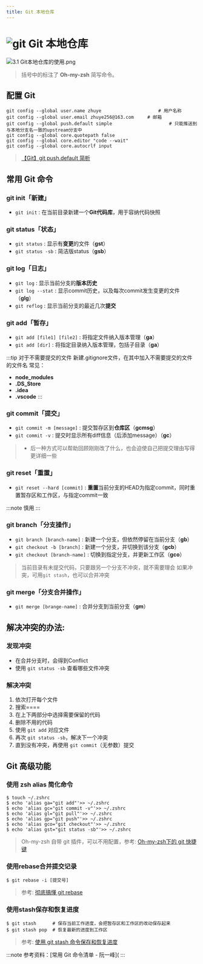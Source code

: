 ```yaml
---
title: Git 本地仓库
---
```


# ![git](https://zhuye-1308301598.file.myqcloud.com/icons/git.png) Git 本地仓库

![3.1 Git本地仓库的使用.png](https://zhuye-1308301598.file.myqcloud.com/markdown/1586441846551-8d3b93da-8e31-4185-8226-8032f6a65e27-20211120214200359.png)

> 括号中的标注了 **Oh-my-zsh** 简写命令。

## 配置 Git

```shell
git config --global user.name zhuye						# 用户名称
git config --global user.email zhuye256@163.com		# 邮箱
git config --global push.default simple						# 只能推送到与本地分支名一致的upstream分支中
git config --global core.quotepath false					
git config --global core.editor "code --wait"
git config --global core.autocrlf input
```


> [【Git】git push.default 简析](https://www.jianshu.com/p/b7ba3d954eb0)

## 常用 Git 命令

### git init「新建」


- `git init` : 在当前目录新建一个**Git代码库**，用于容纳代码快照



### git status「状态」


- `git status` : 显示有**变更**的文件（**gst**）
- `git status -sb` : 简洁版status（**gsb**）



### git log「日志」


- `git log` : 显示当前分支的**版本历史**
- `git log --stat` : 显示commit历史，以及每次commit发生变更的文件（**glg**）
- `git reflog` : 显示当前分支的最近几次**提交**



### git add「暂存」


- `git add [file1] [file2]` : 将指定文件纳入版本管理（**ga**）
- `git add [dir]` : 将指定目录纳入版本管理，包括子目录（**ga**）


:::tip 对于不需要提交的文件
新建.gitignore文件，在其中加入不需要提交的文件的文件名
常见：
- **node_modules**
- **.DS_Store**
- **.idea**
- **.vscode**
:::

### git commit「提交」


- `git commit -m [message]` : 提交暂存区到**仓库区**（**gcmsg**）
- `git commit -v` : 提交时显示所有diff信息（后添加message）（**gc**）



> - 后一种方式可以帮助回顾刚刚改了什么，也会迫使自己把提交理由写得更详细一些



### git reset「重置」


- `git reset --hard [commit]` : **重置**当前分支的HEAD为指定commit，同时重置暂存区和工作区，与指定commit一致

:::note
慎用
:::



### git branch「分支操作」


- `git branch [branch-name]` : 新建一个分支，但依然停留在当前分支（**gb**）
- `git checkout -b [branch]` : 新建一个分支，并切换到该分支（**gcb**）
- `git checkout [branch-name]` : 切换到指定分支，并更新工作区（**gco**）



> 当前目录有未提交代码，只要跟另一个分支不冲突，就不需要理会
> 如果冲突，可用`git stash`，也可以合并冲突



### git merge「分支合并操作」


- `git merge [brange-name]` : 合并分支到当前分支（**gm**）



## 解决冲突的办法:


### 发现冲突

- 在合并分支时，会得到Conflict
- 使用 `git status -sb` 查看哪些文件冲突

### 解决冲突

1. 依次打开每个文件
2. 搜索====
3. 在上下两部分中选择需要保留的代码
4. 删除不用的代码
5. 使用 `git add` 对应文件
6. 再次 `git status -sb`，解决下一个冲突
7. 直到没有冲突，再使用 `git commit`（无参数）提交

## Git 高级功能

### 使用 zsh alias 简化命令

```shell
$ touch ~/.zshrc
$ echo 'alias ga="git add"'>> ~/.zshrc
$ echo 'alias gc="git commit -v"'>> ~/.zshrc
$ echo 'alias gl="git pull"'>> ~/.zshrc
$ echo 'alias gp="git push"'>> ~/.zshrc
$ echo 'alias gco="git checkout"'>> ~/.zshrc
$ echo 'alias gst="git status -sb"'>> ~/.zshrc
```


> Oh-my-zsh 自带 git 插件，可以不用配置，参考: [Oh-my-zsh下的 git 快捷键](https://www.jianshu.com/p/8bdef56df024)

### 使用rebase合并提交记录

```shell
$ git rebase -i [提交号]
```


> 参考: [彻底搞懂 git rebase](http://jartto.wang/2018/12/11/git-rebase/)



### 使用stash保存和恢复进度

```shell
$ git stash      # 保存当前工作进度，会把暂存区和工作区的改动保存起来
$ git stash pop  # 恢复最新的进度到工作区
```


> 参考: [使用 git stash 命令保存和恢复进度](https://blog.csdn.net/daguanjia11/article/details/73810577)

:::note 
参考资料：[常用 Git 命令清单 - 阮一峰](
:::

